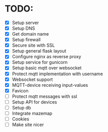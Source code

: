 # TODO:
- [x] Setup server
- [x] Setup DNS
- [x] Get domain name
- [x] Setup firewall
- [x] Secure site with SSL
- [x] Setup general flask layout
- [x] Configure nginx as reverse proxy
- [x] Setup service for gunicorn
- [x] Setup basic mqtt over websocket
- [x] Protect mqtt implementation with username
- [x] Websocket support
- [x] MQTT-device receiving input-values
- [x] Favicon
- [ ] Protect mqtt messages with ssl
- [ ] Setup API for devices
- [ ] Setup db
- [ ] Integrate mazemap
- [ ] Cookies
- [ ] Make site nicer